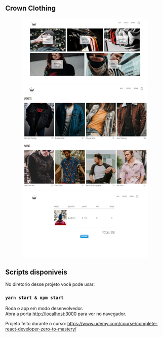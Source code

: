 ## Crown Clothing 

<div align="center">
    <img src="./client/assets/readmeIMG1.png" alt="Imagem1" width="400"/>  
    <img src="./client/assets/readmeIMG2.png" alt="Imagem2" width="400"/>  
    <img src="./client/assets/readmeIMG3.png" alt="Imagem3" width="400"/>
</div>

## Scripts disponiveis

No diretorio desse projeto você pode usar:

### `yarn start & npm start`

Roda o app em modo desenvolvedor.<br />
Abra a porta [http://localhost:3000](http://localhost:3000) para ver no navegador.

Projeto feito durante o curso: 
https://www.udemy.com/course/complete-react-developer-zero-to-mastery/

